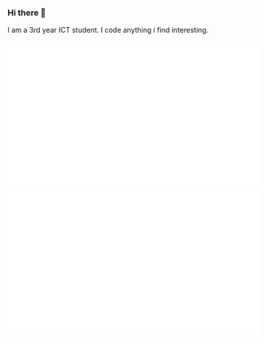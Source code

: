 ### Hi there 👋
I am a 3rd year ICT student. I code anything i find interesting.

![](https://raw.githubusercontent.com/K0ntact/github-stats/master/generated/overview.svg#gh-dark-mode-only)
![](https://raw.githubusercontent.com/K0ntact/github-stats/master/generated/languages.svg#gh-dark-mode-only)

<!--
**K0ntact/K0ntact** is a ✨ _special_ ✨ repository because its `README.md` (this file) appears on your GitHub profile.

Here are some ideas to get you started:
- 🔭 I’m currently working on ...
- 🌱 I’m currently learning ...
- 👯 I’m looking to collaborate on ...
- 🤔 I’m looking for help with ...
- 💬 Ask me about ...
- 📫 How to reach me: ...
- 😄 Pronouns: ...
- ⚡ Fun fact: ...
-->
